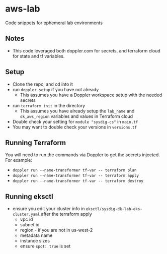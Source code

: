 # aws-lab

Code snippets for ephemeral lab environments

## Notes

- This code leveraged both doppler.com for secrets, and terraform cloud for state and tf variables.

## Setup

- Clone the repo, and cd into it
- run `doppler setup` if you have not already
    - This assumes you have a Doppler workspace setup with the needed secrets
- run `terraform init` in the directory
    - This assumes you have already setup the `lab_name` and `dk_aws_region` variables and values in Terraform cloud
- Double check your setting for `module "sysdig-cs"` in `main.tf`
- You may want to double check your versions in `versions.tf`

## Running Terraform

You will need to run the commands via Doppler to get the secrets injected. For example:

- `doppler run --name-transformer tf-var -- terraform plan`
- `doppler run --name-transformer tf-var -- terraform apply`
- `doppler run --name-transformer tf-var -- terraform destroy`

## Running eksctl

- ensure you edit your cluster info in `eksctl/sysdig-dk-lab-eks-cluster.yaml` after the terraform apply
    - vpc id
    - subnet id
    - region - if you are not in us-west-2
    - metadata name
    - instance sizes
    - ensure `spot: true` is set
